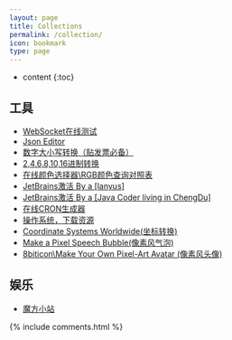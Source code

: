 ```yaml
---
layout: page
title: Collections
permalink: /collection/
icon: bookmark
type: page
---
```


* content
{:toc}

## 工具
- [WebSocket在线测试](http://www.blue-zero.com/WebSocket)
- [Json Editor](https://jsoneditoronline.org)
- [数字大小写转换（贴发票必备）](https://daxie.supfree.net)
- [2,4,6,8,10,16进制转换](http://tool.oschina.net/hexconvert)
- [在线颜色选择器\RGB颜色查询对照表](http://www.atool9.com/colorpicker.php)
- [JetBrains激活 By a \[lanyus\]](http://idea.lanyus.com/)
- [JetBrains激活 By a \[Java Coder living in ChengDu\]](https://www.imsxm.com/jetbrains-license-server.html)
- [在线CRON生成器](http://cron.qqe2.com/)
- [操作系统，下载资源](https://msdn.itellyou.cn/)
- [Coordinate Systems Worldwide(坐标转换)](http://epsg.io)
- [Make a Pixel Speech Bubble(像素风气泡)](https://pixelspeechbubble.com/)
- [8biticon\Make Your Own Pixel-Art Avatar (像素风头像)](https://8biticon.com/)

## 娱乐
- [魔方小站](http://www.rubik.com.cn/)

{% include comments.html %}

